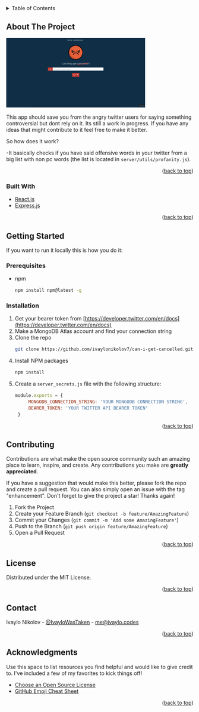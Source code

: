 <div id="top"></div>

<!-- TABLE OF CONTENTS -->
<details>
  <summary>Table of Contents</summary>
  <ol>
    <li>
      <a href="#about-the-project">About The Project</a>
      <ul>
        <li><a href="#built-with">Built With</a></li>
      </ul>
    </li>
    <li>
        <a href="#installation">Installation</a>
      </ul>
    </li>
    <li><a href="#contributing">Contributing</a></li>
    <li><a href="#license">License</a></li>
    <li><a href="#contact">Contact</a></li>
    <li><a href="#acknowledgments">Acknowledgments</a></li>
  </ol>
</details>



<!-- ABOUT THE PROJECT -->
## About The Project

[![Product Name Screen Shot][product-screenshot]](https://canigetcancelled.com)

This app should save you from the angry twitter users for saying something controversial but dont rely on it. Its still a work in progress. If you have any ideas that might contribute to it feel free to make it better. 

So how does it work? 

-It basically checks if you have said offensive words in your twitter from a big list with non pc words (the list is located in `server/utils/profanity.js`).  

<p align="right">(<a href="#top">back to top</a>)</p>

### Built With

* [React.js](https://reactjs.org/)
* [Express.js](https://expressjs.com/)

<p align="right">(<a href="#top">back to top</a>)</p>



<!-- GETTING STARTED -->
## Getting Started

If you want to run it locally this is how you do it:

### Prerequisites

* npm
  ```sh
  npm install npm@latest -g
  ```

### Installation

1. Get your bearer token from [https://developer.twitter.com/en/docs](https://developer.twitter.com/en/docs)
2. Make a MongoDB Atlas account and find your connection string
2. Clone the repo
   ```sh
   git clone https://github.com/ivaylonikolov7/can-i-get-cancelled.git
   ```
3. Install NPM packages
   ```sh
   npm install
   ```
4. Create a `server_secrets.js` file with the following structure: 
   ```js
   module.exports = {
        MONGODB_CONNECTION_STRING: 'YOUR MONGODB CONNECTION STRING',
        BEARER_TOKEN: 'YOUR TWITTER API BEARER TOKEN'
    }
   ```

<p align="right">(<a href="#top">back to top</a>)</p>

<!-- CONTRIBUTING -->
## Contributing

Contributions are what make the open source community such an amazing place to learn, inspire, and create. Any contributions you make are **greatly appreciated**.

If you have a suggestion that would make this better, please fork the repo and create a pull request. You can also simply open an issue with the tag "enhancement".
Don't forget to give the project a star! Thanks again!

1. Fork the Project
2. Create your Feature Branch (`git checkout -b feature/AmazingFeature`)
3. Commit your Changes (`git commit -m 'Add some AmazingFeature'`)
4. Push to the Branch (`git push origin feature/AmazingFeature`)
5. Open a Pull Request

<p align="right">(<a href="#top">back to top</a>)</p>



<!-- LICENSE -->
## License

Distributed under the MIT License.

<p align="right">(<a href="#top">back to top</a>)</p>



<!-- CONTACT -->
## Contact

Ivaylo Nikolov - [@IvayloWasTaken](https://twitter.com/IvayloWasTaken) - me@ivaylo.codes

<p align="right">(<a href="#top">back to top</a>)</p>



<!-- ACKNOWLEDGMENTS -->
## Acknowledgments

Use this space to list resources you find helpful and would like to give credit to. I've included a few of my favorites to kick things off!

* [Choose an Open Source License](https://choosealicense.com)
* [GitHub Emoji Cheat Sheet](https://www.webpagefx.com/tools/emoji-cheat-sheet)

<p align="right">(<a href="#top">back to top</a>)</p>



<!-- MARKDOWN LINKS & IMAGES -->
<!-- https://www.markdownguide.org/basic-syntax/#reference-style-links -->
[product-screenshot]: images/screenshot.jpg